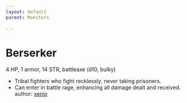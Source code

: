 ```yaml
---
layout: default
parent: Monsters
  
---
```

# Berserker
4 HP, 1 armor, 14 STR, battleaxe (d10, bulky)  
- Tribal fighters who fight recklessly, never taking prisoners.  
- Can enter in battle rage, enhancing all damage dealt and received.  
author: [xenio](https://xenioinabottle.blogspot.com)
